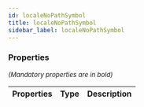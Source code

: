 ```yaml
---
id: localeNoPathSymbol
title: localeNoPathSymbol
sidebar_label: localeNoPathSymbol
---
```




### Properties

<font size="2"><i>(Mandatory properties are in bold)</i></font>

| Properties | Type | Description |
| --------- | ---- | ----------- |
